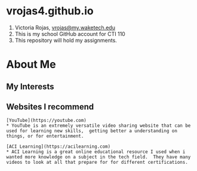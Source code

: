 # vrojas4.github.io

1. Victoria Rojas, vrojas@my.waketech.edu
2. This is my school GitHub account for CTI 110
3. This repository will hold my assignments.

# About Me
## My Interests
## Websites I recommend

	[YouTube](https://youtube.com)
	* YouTube is an extremely versatile video sharing website that can be used for learning new skills,  getting better a understanding on things, or for entertainment.
	
	[ACI Learning](https://acilearning.com) 
	* ACI Learning is a great online educational resource I used when i wanted more knowledge on a subject in the tech field.  They have many videos to look at all that prepare for for different certifications.